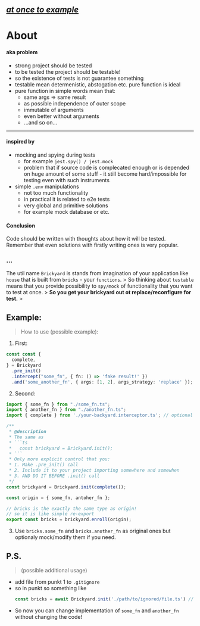 ## _[at once to example](#example)_

# About

#### aka problem

- strong project should be tested
- to be tested the project should be testable!
- so the existence of tests is not guarantee something
- testable mean determenistic, abstogation etc. pure function is ideal
- pure function in simple words mean that:
  - same args => same result
  - as possible independence of outer scope
  - immutable of arguments
  - even better without arguments
  - ...and so on...

---

#### inspired by

- mocking and spying during tests
  - for example `jest.spy() / jest.mock`
  - problem that if source code is complecated enough or is depended on huge
    amount of some stuff - it still become hard/impossible for testing even with
    such instruments
- simple `.env` manipulations
  - not too much functionality
  - in practical it is related to e2e tests
  - very global and primitive solutions
  - for example mock database or etc.

#### Conclusion

Code should be written with thoughts about how it will be tested. Remember that
even solutions with firstly writing ones is very popular.

### ...

The util name `Brickyard` is stands from imagination of your application like
`house` that is built from `bricks` - your `functions`. > So thinking about
`testable` means that you provide possibility to `spy/mock` of functionality
that you want to test at once. > **So you get your brickyard out ot
replace/reconfigure for test.** >


## Example:
> How to use (possible example):

1. First:
  ```ts
  const const {
    complete, 
  } = Brickyard
    .pre_init()
    .intercept("some_fn", { fn: () => 'fake result!' })
    .and('some_another_fn', { args: [1, 2], args_strategy: 'replace' });
  ```
2. Second:
  ```ts
  import { some_fn } from "./some_fn.ts";
  import { another_fn } from "./another_fn.ts";
  import { complete } from './your-backyard.interceptor.ts'; // optional

  /**
   * @description
   * The same as
   * ```ts
   *   const brickyard = Brickyard.init();
   * ```
   * Only more explicit control that you:
   * 1. Make .pre_init() call
   * 2. Include it to your project importing somewhere and somewhen
   * 3. AND DO IT BEFORE .init() call
   */
  const brickyard = Brickyard.init(complete());

  const origin = { some_fn, antoher_fn };

  // bricks is the exactly the same type as origin!
  // so it is like simple re-export
  export const bricks = brickyard.enroll(origin);
  ```
3. Use `bricks.some_fn` and `bricks.another_fn` as original ones but optionaly mock/modify them if you need.
    

## P.S.
> (possible additional usage)

* add file from punkt 1 to `.gitignore`
* so in punkt so something like 
  ```ts
  const bricks = await Brickyard.init('./path/to/ignored/file.ts') // with path to ignored file (may be from `.env` aka process.env.PATH_TO_BRICKS)
  ```
* So now you can change implementation of `some_fn` and `another_fn` without changing the code!
